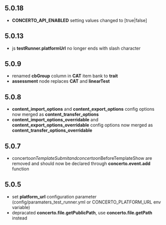 ## 5.0.18

* **CONCERTO_API_ENABLED** setting values changed to [true|false]

## 5.0.13

* js **testRunner.platformUrl** no longer ends with slash character

## 5.0.9

* renamed **cbGroup** column in **CAT** item bank to **trait**
* **assessment** node replaces **CAT** and **linearTest**

## 5.0.8

* **content_import_options** and **content_export_options** config options now merged as **content_transfer_options**
* **content_import_options_overridable** and **content_export_options_overridable** config options now merged as **content_transfer_options_overridable**

## 5.0.7

* concerto$onTemplateSubmit and concerto$onBeforeTemplateShow are removed and should now be declared through **concerto.event.add** function

## 5.0.5

* set **platform_url** configuration parameter (config/paramaters_test_runner.yml or CONCERTO_PLATFORM_URL env variable)
* depracated **concerto.file.getPublicPath**, use **concerto.file.getPath** instead